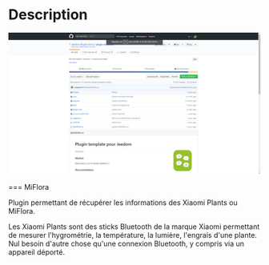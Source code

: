 Description
===

![scrennshot1](../images/screenshot1.png)

=== MiFlora

Plugin permettant de récupérer les informations des Xiaomi Plants ou MiFlora.

Les Xiaomi Plants sont des sticks Bluetooth de la marque Xiaomi permettant de mesurer l'hygrométrie, la température, la lumière, l'engrais d'une plante. Nul besoin d'autre chose qu'une connexion Bluetooth, y compris via un appareil déporté.
